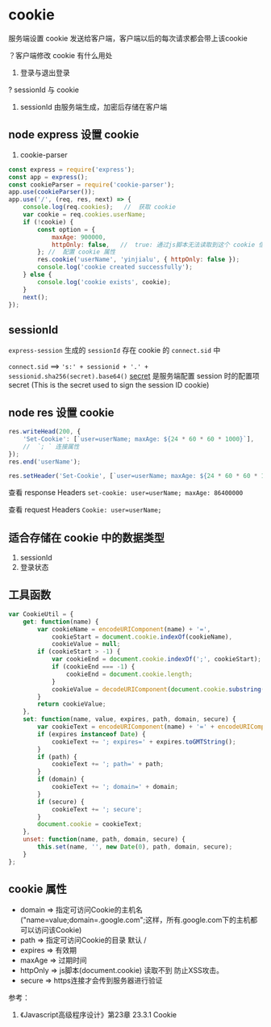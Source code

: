 # cookie

服务端设置 cookie 发送给客户端，客户端以后的每次请求都会带上该cookie

？客户端修改 cookie 有什么用处
1. 登录与退出登录

? sessionId 与 cookie
1. sessionId 由服务端生成，加密后存储在客户端

## node express 设置 cookie

1. cookie-parser
```javascript
const express = require('express');
const app = express();
const cookieParser = require('cookie-parser');
app.use(cookieParser());
app.use('/', (req, res, next) => {
    console.log(req.cookies);   //  获取 cookie
    var cookie = req.cookies.userName;
    if (!cookie) {
        const option = {
            maxAge: 900000,
            httpOnly: false,   //  true: 通过js脚本无法读取到这个 cookie 信息，防止 xss 攻击
        }; //  配置 cookie 属性
        res.cookie('userName', 'yinjialu', { httpOnly: false });
        console.log('cookie created successfully');
    } else {
        console.log('cookie exists', cookie);
    }
    next();
});
```

## sessionId
`express-session` 生成的 `sessionId` 存在 cookie 的 `connect.sid` 中

`connect.sid` ==> `'s:' + sessionid + '.' + sessionid.sha256(secret).base64()`
[secret](https://www.npmjs.com/package/express-session#secret) 是服务端配置 session 时的配置项 secret  (This is the secret used to sign the session ID cookie)

## node res 设置 cookie
```javascript
res.writeHead(200, {
    'Set-Cookie': [`user=userName; maxAge: ${24 * 60 * 60 * 1000}`],
    //  `; ` 连接属性
});
res.end('userName');
```
```javascript
res.setHeader('Set-Cookie', [`user=userName; maxAge: ${24 * 60 * 60 * 1000}`]);
```
查看 response Headers
`set-cookie: user=userName; maxAge: 86400000`

查看 request Headers
`Cookie: user=userName;`

## 适合存储在 cookie 中的数据类型
1. sessionId
2. 登录状态

## 工具函数
```javascript
var CookieUtil = {
    get: function(name) {
        var cookieName = encodeURIComponent(name) + '=',
            cookieStart = document.cookie.indexOf(cookieName),
            cookieValue = null;
        if (cookieStart > -1) {
            var cookieEnd = document.cookie.indexOf(';', cookieStart);
            if (cookieEnd === -1) {
                cookieEnd = document.cookie.length;
            }
            cookieValue = decodeURIComponent(document.cookie.substring(cookieStart + cookieName.length, cookieEnd));
        }
        return cookieValue;
    },
    set: function(name, value, expires, path, domain, secure) {
        var cookieText = encodeURIComponent(name) + '=' + encodeURIComponent(value);
        if (expires instanceof Date) {
            cookieText += '; expires=' + expires.toGMTString();
        }
        if (path) {
            cookieText += '; path=' + path;
        }
        if (domain) {
            cookieText += '; domain=' + domain;
        }
        if (secure) {
            cookieText += '; secure';
        }
        document.cookie = cookieText;
    },
    unset: function(name, path, domain, secure) {
        this.set(name, '', new Date(0), path, domain, secure);
    }
};
```

## cookie 属性

* domain => 指定可访问Cookie的主机名 ("name=value;domain=.google.com";这样，所有.google.com下的主机都可以访问该Cookie)
* path => 指定可访问Cookie的目录 默认 /
* expires => 有效期
* maxAge => 过期时间
* httpOnly => js脚本(document.cookie) 读取不到  防止XSS攻击。
* secure => https连接才会传到服务器进行验证

参考：
1. 《Javascript高级程序设计》第23章 23.3.1 Cookie
